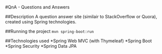 #QnA - Questions and Answers

##Description
A question answer site (similair to StackOverflow or Quora), created using Spring technologies.

##Running the project
`mvn spring-boot:run`

##Technologies used
*Spring Web MVC (with Thymeleaf)
*Spring Boot
*Spring Security
*Spring Data JPA

